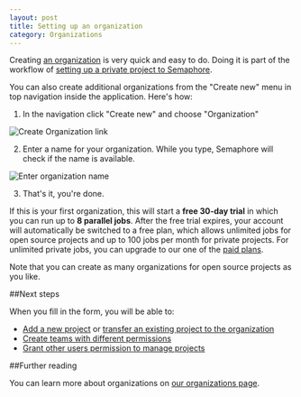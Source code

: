 ```yaml
---
layout: post
title: Setting up an organization
category: Organizations
---
```


Creating [an organization](/docs/organizations/about-organizations.html) is
very quick and easy to do. Doing it is part of the workflow of
[setting up a private project to Semaphore](/docs/adding-github-bitbucket-project-to-semahore).

You can also create additional organizations from the "Create new" menu in top
navigation inside the application. Here's how:

1. In the navigation click "Create new" and choose "Organization"

  <img src="/docs/assets/img/setting-up-an-organization/create-organization-navigation-link.png" alt="Create Organization link" class="img-responsive img-bordered">

2. Enter a name for your organization. While you type, Semaphore will check if
   the name is available.

  <img src="/docs/assets/img/setting-up-an-organization/enter-organization-name.png" alt="Enter organization name" class="img-responsive img-bordered">

3. That's it, you're done.

If this is your first organization, this will start a **free 30-day trial**
in which you can run up to **8 parallel jobs**. After the free trial expires,
your account will automatically be switched to a free plan, which allows
unlimited jobs for open source projects and up to 100 jobs per month for private
projects. For unlimited private jobs, you can upgrade to our one of the
[paid plans](/pricing).

Note that you can create as many organizations for open source projects as you
like.

##Next steps

When you fill in the form, you will be able to:

- [Add a new project](/docs/adding-github-bitbucket-project-to-semaphore.html) or [transfer an existing project to the organization](/docs/organizations/transferring-a-project-to-an-organization.html)
- [Create teams with different permissions](/docs/organizations/creating-a-team.html)
- [Grant other users permission to manage projects](/docs/organizations/granting-users-permission-to-manage-projects-within-an-organization.html)

##Further reading

You can learn more about organizations on [our organizations page](/docs/organizations.html).
